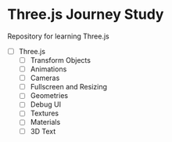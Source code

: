 # Three.js Journey Study

Repository for learning Three.js

- [ ] Three.js
  - [ ] Transform Objects
  - [ ] Animations
  - [ ] Cameras
  - [ ] Fullscreen and Resizing
  - [ ] Geometries
  - [ ] Debug UI
  - [ ] Textures
  - [ ] Materials
  - [ ] 3D Text

